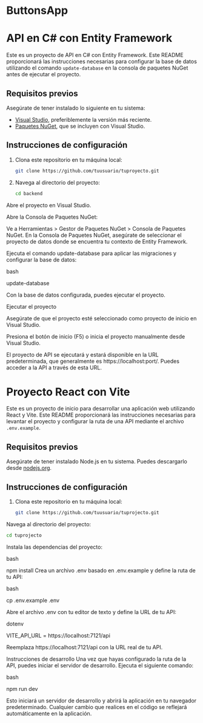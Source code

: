 # ButtonsApp

# API en C# con Entity Framework

Este es un proyecto de API en C# con Entity Framework. Este README proporcionará las instrucciones necesarias para configurar la base de datos utilizando el comando `update-database` en la consola de paquetes NuGet antes de ejecutar el proyecto.

## Requisitos previos

Asegúrate de tener instalado lo siguiente en tu sistema:

- [Visual Studio](https://visualstudio.microsoft.com/), preferiblemente la versión más reciente.
- [Paquetes NuGet](https://www.nuget.org/), que se incluyen con Visual Studio.

## Instrucciones de configuración

1. Clona este repositorio en tu máquina local:

   ```bash
   git clone https://github.com/tuusuario/tuproyecto.git
   
2. Navega al directorio del proyecto:
   ```bash
   cd backend

Abre el proyecto en Visual Studio.

Abre la Consola de Paquetes NuGet:

Ve a Herramientas > Gestor de Paquetes NuGet > Consola de Paquetes NuGet.
En la Consola de Paquetes NuGet, asegúrate de seleccionar el proyecto de datos donde se encuentra tu contexto de Entity Framework.

Ejecuta el comando update-database para aplicar las migraciones y configurar la base de datos:

bash

update-database

Con la base de datos configurada, puedes ejecutar el proyecto.

Ejecutar el proyecto

Asegúrate de que el proyecto esté seleccionado como proyecto de inicio en Visual Studio.

Presiona el botón de inicio (F5) o inicia el proyecto manualmente desde Visual Studio.

El proyecto de API se ejecutará y estará disponible en la URL predeterminada, que generalmente es https://localhost:port/. Puedes acceder a la API a través de esta URL.

# Proyecto React con Vite

Este es un proyecto de inicio para desarrollar una aplicación web utilizando React y Vite. Este README proporcionará las instrucciones necesarias para levantar el proyecto y configurar la ruta de una API mediante el archivo `.env.example`.

## Requisitos previos

Asegúrate de tener instalado Node.js en tu sistema. Puedes descargarlo desde [nodejs.org](https://nodejs.org/).

## Instrucciones de configuración

1. Clona este repositorio en tu máquina local:

   ```bash
   git clone https://github.com/tuusuario/tuprojecto.git
Navega al directorio del proyecto:

   ```bash
   cd tuprojecto
   ```
Instala las dependencias del proyecto:

bash

npm install
Crea un archivo .env basado en .env.example y define la ruta de tu API:

bash

cp .env.example .env

Abre el archivo .env con tu editor de texto y define la URL de tu API:

dotenv

VITE_API_URL = https://localhost:7121/api

Reemplaza https://localhost:7121/api con la URL real de tu API.

Instrucciones de desarrollo
Una vez que hayas configurado la ruta de la API, puedes iniciar el servidor de desarrollo. Ejecuta el siguiente comando:

bash

npm run dev

Esto iniciará un servidor de desarrollo y abrirá la aplicación en tu navegador predeterminado. Cualquier cambio que realices en el código se reflejará automáticamente en la aplicación.



